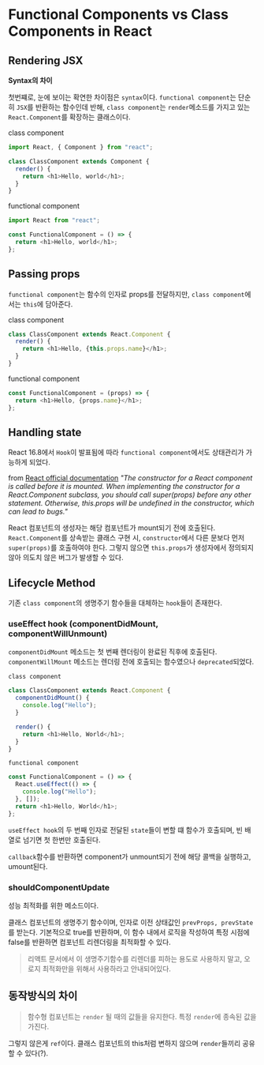 # Functional Components vs Class Components in React

## Rendering JSX

**Syntax의 차이**

첫번쨰로, 눈에 보이는 확연한 차이점은 `syntax`이다. `functional component`는 단순히 `JSX`를 반환하는 함수인데 반해, `class component`는 `render`메소드를 가지고 있는 `React.Component`를 확장하는 클래스이다.

class component

```js
import React, { Component } from "react";

class ClassComponent extends Component {
  render() {
    return <h1>Hello, world</h1>;
  }
}
```

functional component

```js
import React from "react";

const FunctionalComponent = () => {
  return <h1>Hello, world</h1>;
};
```

## Passing props

`functional component`는 함수의 인자로 props를 전달하지만, `class component`에서는 `this`에 담아준다.

class component

```js
class ClassComponent extends React.Component {
  render() {
    return <h1>Hello, {this.props.name}</h1>;
  }
}
```

functional component

```js
const FunctionalComponent = (props) => {
  return <h1>Hello, {props.name}</h1>;
};
```

## Handling state

React 16.8에서 `Hook`이 발표됨에 따라 `functional component`에서도 상태관리가 가능하게 되었다.

from [React official documentation](https://reactjs.org/docs/react-component.html#constructor)
_"The constructor for a React component is called before it is mounted. When implementing the constructor for a React.Component subclass, you should call super(props) before any other statement. Otherwise, this.props will be undefined in the constructor, which can lead to bugs."_

React 컴포넌트의 생성자는 해당 컴포넌트가 mount되기 전에 호출된다. `React.Component`를 상속받는 클래스 구현 시, `constructor`에서 다른 문보다 먼저 `super(props)`를 호출하여야 한다. 그렇지 않으면 `this.props`가 생성자에서 정의되지 않아 의도치 않은 버그가 발생할 수 있다.

## Lifecycle Method

기존 `class component`의 생명주기 함수들을 대체하는 `hook`들이 존재한다.

### useEffect hook (componentDidMount, componentWillUnmount)

`componentDidMount` 메소드는 첫 번째 렌더링이 완료된 직후에 호출된다. `componentWillMount` 메소드는 렌더링 전에 호출되는 함수였으나 `deprecated`되었다.

`class component`

```js
class ClassComponent extends React.Component {
  componentDidMount() {
    console.log("Hello");
  }

  render() {
    return <h1>Hello, World</h1>;
  }
}
```

`functional component`

```js
const FunctionalComponent = () => {
  React.useEffect(() => {
    console.log("Hello");
  }, []);
  return <h1>Hello, World</h1>;
};
```

`useEffect hook`의 두 번째 인자로 전달된 `state`들이 변할 떄 함수가 호출되며, 빈 배열로 넘기면 첫 한번만 호출된다.

`callback`함수를 반환하면 component가 unmount되기 전에 해당 콜백을 실행하고, umount된다.

### shouldComponentUpdate

성능 최적화를 위한 메소드이다.

클래스 컴포넌트의 생명주기 함수이며, 인자로 이전 상태값인 `prevProps, prevState`를 받는다.
기본적으로 true를 반환하며, 이 함수 내에서 로직을 작성하여 특정 시점에 false를 반환하면 컴포넌트 리렌더링을 최적화할 수 있다.

> 리액트 문서에서 이 생명주기함수를 리렌더를 피하는 용도로 사용하지 말고, 오로지 최적화만을 위해서 사용하라고 안내되어있다.

## 동작방식의 차이

> 함수형 컴포넌트는 `render` 될 때의 값들을 유지한다. 특정 `render`에 종속된 값을 가진다.

그렇지 않은게 `ref`이다. 클래스 컴포넌트의 this처럼 변하지 않으며 `render`들끼리 공유할 수 있다(?).
